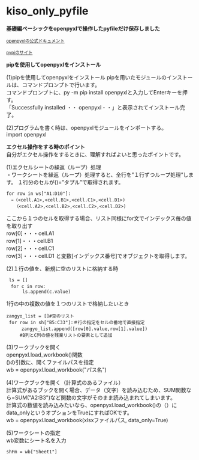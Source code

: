 # kiso_only_pyfile
**基礎編ベーシックをopenpyxlで操作したpyfileだけ保存しました**

<sub>[openpyxlの公式ドキュメント](https://openpyxl.readthedocs.io/en/stable/)</sub>

<sub>[pypiのサイト](https://pypi.org/project/openpyxl/)</sub>

**pipを使用してopenpyxlをインストール**

(1)pipを使用してopenpyxlをインストール  pipを用いたモジュールのインストールは、コマンドプロンプトで行います。   
コマンドプロンプトに、py -m pip install openpyxlと入力してEnterキーを押す。  
「Successfully installed ・・ openpyxl・・」と表示されてインストール完了。  

(2)プログラムを書く時は、openpyxlモジュールをインポートする。  
import openpyxl  

**エクセル操作をする時のポイント**  
自分がエクセル操作をするときに、理解すればよいと思ったポイントです。  

(1)エクセルシートの繰返（ループ）処理  
・ワークシートを繰返（ループ）処理すると、全行を”１行ずつループ処理”します。
１行分のセルが()=”タプル”で取得されます。
```
for row in ws["A1:D10"]:
　→（<cell.A1>,<cell.B1>,<cell.C1>,<cell.D1>)
   （<cell.A2>,<cell.B2>,<cell.C2>,<cell.D2>)
```
ここから１つのセルを取得する場合、リスト同様にfor文でインデックス毎の値を取り出す  
row[0]・・・cell.A1  
row[1]・・・cell.B1  
row[2]・・・cell.C1  
row[3]・・・cell.D1
と変数[インデックス番号]でオブジェクトを取得します。  

(2)１行の値を、新規に空のリストに格納する時  
```
 ls = [] 
　for c in row:
      ls.append(c.value)
```
  1行の中の複数の値を１つのリストで格納したいとき
```
zangyo_list = []#空のリスト  
 for row in sh["B5:C33"]:＃行の指定をセルの番地で直接指定  
  　  zangyo_list.append([row[0].value,row[1].value])  
     #B列とC列の値を残業リストの要素として追加  
```

(3)ワークブックを開く  
openpyxl.load_workbook()関数  
()の引数に、開くファイルパスを指定  
wb = openpyxl.load_workbook("パス名")  

(4)ワークブックを開く（計算式のあるファイル）  
計算式があるブックを開く場合、データ（文字）を読み込むため、SUM関数なら=SUM("A2:B3")など関数の文字がそのまま読み込まれてしまいます。  
計算式の数値を読み込みたいなら、openpyxl.load_workbook()の（）にdata_onlyというオプションをTrueにすればOKです。  
wb = openpyxl.load_workbook(xlsxファイルパス, data_only=True)  

(5)ワークシートの指定  
wb変数にシート名を入力  
```
shFm = wb["Sheet1"]
```
